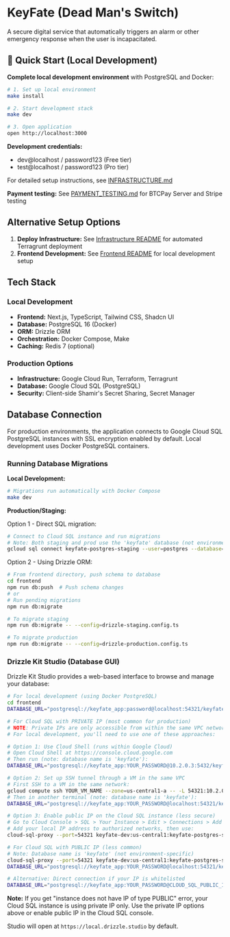 # KeyFate (Dead Man's Switch)

A secure digital service that automatically triggers an alarm or other emergency response when the user is incapacitated.

## 🚀 Quick Start (Local Development)

**Complete local development environment** with PostgreSQL and Docker:

```bash
# 1. Set up local environment
make install

# 2. Start development stack
make dev

# 3. Open application
open http://localhost:3000
```

**Development credentials:**

- dev@localhost / password123 (Free tier)
- test@localhost / password123 (Pro tier)

For detailed setup instructions, see [INFRASTRUCTURE.md](./INFRASTRUCTURE.md)

**Payment testing:** See [PAYMENT_TESTING.md](./PAYMENT_TESTING.md) for BTCPay Server and Stripe testing

## Alternative Setup Options

1. **Deploy Infrastructure:** See [Infrastructure README](infrastructure/README.md) for automated Terragrunt deployment
2. **Frontend Development:** See [Frontend README](frontend/README.md) for local development setup

## Tech Stack

### Local Development

- **Frontend:** Next.js, TypeScript, Tailwind CSS, Shadcn UI
- **Database:** PostgreSQL 16 (Docker)
- **ORM:** Drizzle ORM
- **Orchestration:** Docker Compose, Make
- **Caching:** Redis 7 (optional)

### Production Options

- **Infrastructure:** Google Cloud Run, Terraform, Terragrunt
- **Database:** Google Cloud SQL (PostgreSQL)
- **Security:** Client-side Shamir's Secret Sharing, Secret Manager

## Database Connection

For production environments, the application connects to Google Cloud SQL PostgreSQL instances with SSL encryption enabled by default. Local development uses Docker PostgreSQL containers.

### Running Database Migrations

**Local Development:**

```bash
# Migrations run automatically with Docker Compose
make dev
```

**Production/Staging:**

Option 1 - Direct SQL migration:

```bash
# Connect to Cloud SQL instance and run migrations
# Note: Both staging and prod use the 'keyfate' database (not environment-specific)
gcloud sql connect keyfate-postgres-staging --user=postgres --database=keyfate --project=keyfate-dev < database/migrations/20241231_local_schema.sql.backup
```

Option 2 - Using Drizzle ORM:

```bash
# From frontend directory, push schema to database
cd frontend
npm run db:push  # Push schema changes
# or
# Run pending migrations
npm run db:migrate

# To migrate staging
npm run db:migrate -- --config=drizzle-staging.config.ts

# To migrate production
npm run db:migrate -- --config=drizzle-production.config.ts
```

### Drizzle Kit Studio (Database GUI)

Drizzle Kit Studio provides a web-based interface to browse and manage your database:

```bash
# For local development (using Docker PostgreSQL)
cd frontend
DATABASE_URL="postgresql://keyfate_app:password@localhost:54321/keyfate_dev?sslmode=disable" npm run db:studio

# For Cloud SQL with PRIVATE IP (most common for production)
# NOTE: Private IPs are only accessible from within the same VPC network.
# For local development, you'll need to use one of these approaches:

# Option 1: Use Cloud Shell (runs within Google Cloud)
# Open Cloud Shell at https://console.cloud.google.com
# Then run (note: database name is 'keyfate'):
DATABASE_URL="postgresql://keyfate_app:YOUR_PASSWORD@10.2.0.3:5432/keyfate" npm run db:studio

# Option 2: Set up SSH tunnel through a VM in the same VPC
# First SSH to a VM in the same network:
gcloud compute ssh YOUR_VM_NAME --zone=us-central1-a -- -L 54321:10.2.0.3:5432
# Then in another terminal (note: database name is 'keyfate'):
DATABASE_URL="postgresql://keyfate_app:YOUR_PASSWORD@localhost:54321/keyfate" npm run db:studio

# Option 3: Enable public IP on the Cloud SQL instance (less secure)
# Go to Cloud Console > SQL > Your Instance > Edit > Connections > Add Network
# Add your local IP address to authorized networks, then use:
cloud-sql-proxy --port=54321 keyfate-dev:us-central1:keyfate-postgres-staging

# For Cloud SQL with PUBLIC IP (less common)
# Note: Database name is 'keyfate' (not environment-specific)
cloud-sql-proxy --port=54321 keyfate-dev:us-central1:keyfate-postgres-staging
DATABASE_URL="postgresql://keyfate_app:YOUR_PASSWORD@localhost:54321/keyfate?sslmode=require" npm run db:studio

# Alternative: Direct connection if your IP is whitelisted
DATABASE_URL="postgresql://keyfate_app:YOUR_PASSWORD@CLOUD_SQL_PUBLIC_IP:5432/keyfate?sslmode=require" npm run db:studio
```

**Note:** If you get "instance does not have IP of type PUBLIC" error, your Cloud SQL instance is using private IP only. Use the private IP options above or enable public IP in the Cloud SQL console.

Studio will open at `https://local.drizzle.studio` by default.

